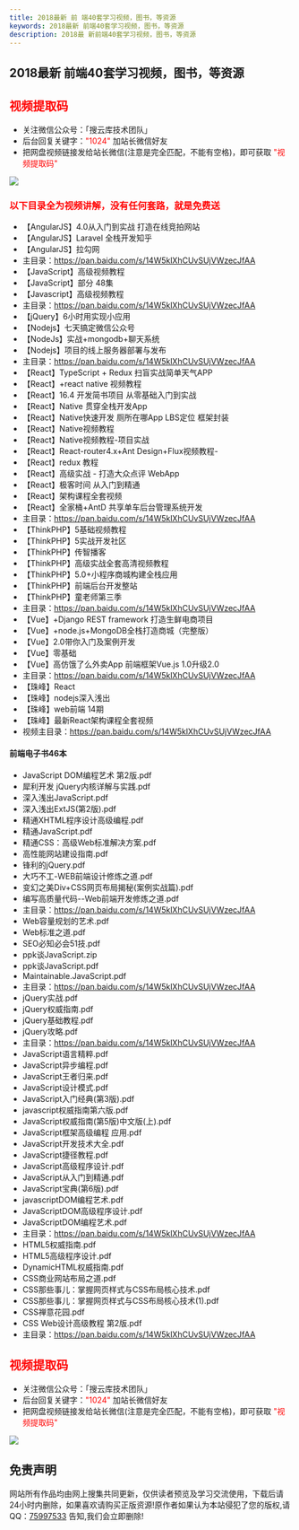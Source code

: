 ```yaml
---
title: 2018最新 前 端40套学习视频，图书，等资源
keywords: 2018最新 前端40套学习视频，图书，等资源
description: 2018最 新前端40套学习视频，图书，等资源
---
```


## 2018最新 前端40套学习视频，图书，等资源

## <span style="color: #FF0000;">视频提取码</span>

- 关注微信公众号：「搜云库技术团队」
- 后台回复关键字：<span style="color: #FF0000;">"1024"</span> 加站长微信好友
- 把网盘视频链接发给站长微信(注意是完全匹配，不能有空格)，即可获取 <span style="color: #FF0000;">"视频提取码"</span>

![][1]

[1]: https://team.souyunku.com/img/souyunku.png

### <span style="color: #FF0000;">以下目录全为视频讲解，没有任何套路，就是免费送</span>

- 【AngularJS】4.0从入门到实战 打造在线竞拍网站
- 【AngularJS】Laravel 全栈开发知乎
- 【AngularJS】拉勾网
- 主目录：https://pan.baidu.com/s/14W5klXhCUvSUjVWzecJfAA 
- 【JavaScript】高级视频教程
- 【JavaScript】部分 48集
- 【Javascript】高级视频教程
- 主目录：https://pan.baidu.com/s/14W5klXhCUvSUjVWzecJfAA 
- 【jQuery】6小时用实现小应用
- 【Nodejs】七天搞定微信公众号
- 【NodeJs】实战+mongodb+聊天系统
- 【Nodejs】项目的线上服务器部署与发布
- 主目录：https://pan.baidu.com/s/14W5klXhCUvSUjVWzecJfAA 
- 【React】TypeScript + Redux 扫盲实战简单天气APP
- 【React】+react native 视频教程
- 【React】16.4 开发简书项目 从零基础入门到实战
- 【React】Native 贯穿全栈开发App
- 【React】Native快速开发 厕所在哪App LBS定位 框架封装
- 【React】Native视频教程
- 【React】Native视频教程-项目实战
- 【React】React-router4.x+Ant Design+Flux视频教程-
- 【React】redux 教程
- 【React】高级实战 - 打造大众点评 WebApp
- 【React】极客时间 从入门到精通
- 【React】架构课程全套视频
- 【React】全家桶+AntD 共享单车后台管理系统开发
- 主目录：https://pan.baidu.com/s/14W5klXhCUvSUjVWzecJfAA 
- 【ThinkPHP】5基础视频教程
- 【ThinkPHP】5实战开发社区
- 【ThinkPHP】传智播客
- 【ThinkPHP】高级实战全套高清视频教程
- 【ThinkPHP】5.0+小程序商城构建全栈应用
- 【ThinkPHP】前端后台开发整站
- 【ThinkPHP】童老师第三季
- 主目录：https://pan.baidu.com/s/14W5klXhCUvSUjVWzecJfAA 
- 【Vue】+Django REST framework 打造生鲜电商项目
- 【Vue】+node.js+MongoDB全栈打造商城（完整版）
- 【Vue】2.0带你入门及案例开发
- 【Vue】零基础
- 【Vue】高仿饿了么外卖App 前端框架Vue.js 1.0升级2.0
- 主目录：https://pan.baidu.com/s/14W5klXhCUvSUjVWzecJfAA 
- 【珠峰】React
- 【珠峰】nodejs深入浅出
- 【珠峰】web前端 14期
- 【珠峰】最新React架构课程全套视频
- 视频主目录：https://pan.baidu.com/s/14W5klXhCUvSUjVWzecJfAA 

#### 前端电子书46本

- JavaScript DOM编程艺术 第2版.pdf
- 犀利开发 jQuery内核详解与实践.pdf
- 深入浅出JavaScript.pdf
- 深入浅出ExtJS(第2版).pdf
- 精通XHTML程序设计高级编程.pdf
- 精通JavaScript.pdf
- 精通CSS：高级Web标准解决方案.pdf
- 高性能网站建设指南.pdf
- 锋利的jQuery.pdf
- 大巧不工-WEB前端设计修炼之道.pdf
- 变幻之美Div+CSS网页布局揭秘(案例实战篇).pdf
- 编写高质量代码--Web前端开发修炼之道.pdf
- 主目录：https://pan.baidu.com/s/14W5klXhCUvSUjVWzecJfAA 
- Web容量规划的艺术.pdf
- Web标准之道.pdf
- SEO必知必会51技.pdf
- ppk谈JavaScript.zip
- ppk谈JavaScript.pdf
- Maintainable.JavaScript.pdf
- 主目录：https://pan.baidu.com/s/14W5klXhCUvSUjVWzecJfAA 
- jQuery实战.pdf
- jQuery权威指南.pdf
- jQuery基础教程.pdf
- jQuery攻略.pdf
- 主目录：https://pan.baidu.com/s/14W5klXhCUvSUjVWzecJfAA 
- JavaScript语言精粹.pdf
- JavaScript异步编程.pdf
- JavaScript王者归来.pdf
- JavaScript设计模式.pdf
- JavaScript入门经典(第3版).pdf
- javascript权威指南第六版.pdf
- JavaScript权威指南(第5版)中文版(上).pdf
- JavaScript框架高级编程 应用.pdf
- JavaScript开发技术大全.pdf
- JavaScript捷径教程.pdf
- JavaScript高级程序设计.pdf
- JavaScript从入门到精通.pdf
- JavaScript宝典(第6版).pdf
- javascriptDOM编程艺术.pdf
- JavaScriptDOM高级程序设计.pdf
- JavaScriptDOM编程艺术.pdf
- 主目录：https://pan.baidu.com/s/14W5klXhCUvSUjVWzecJfAA 
- HTML5权威指南.pdf
- HTML5高级程序设计.pdf
- DynamicHTML权威指南.pdf
- CSS商业网站布局之道.pdf
- CSS那些事儿：掌握网页样式与CSS布局核心技术.pdf
- CSS那些事儿：掌握网页样式与CSS布局核心技术(1).pdf
- CSS禅意花园.pdf
- CSS Web设计高级教程 第2版.pdf
- 主目录：https://pan.baidu.com/s/14W5klXhCUvSUjVWzecJfAA 

## <span style="color: #FF0000;">视频提取码</span>

- 关注微信公众号：「搜云库技术团队」
- 后台回复关键字：<span style="color: #FF0000;">"1024"</span> 加站长微信好友
- 把网盘视频链接发给站长微信(注意是完全匹配，不能有空格)，即可获取 <span style="color: #FF0000;">"视频提取码"</span>

![][1]

[1]: https://team.souyunku.com/img/souyunku.jpg

## 免责声明

网站所有作品均由网上搜集共同更新，仅供读者预览及学习交流使用，下载后请24小时内删除，如果喜欢请购买正版资源!原作者如果认为本站侵犯了您的版权,请QQ：<a href="http://wpa.qq.com/msgrd?v=3&uin=75997533&menu=yes" class="qq">75997533</a> 告知,我们会立即删除!